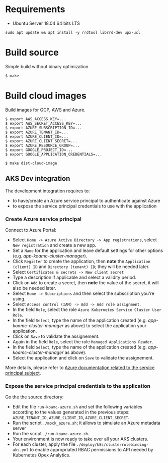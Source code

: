 # Requirements

* Ubuntu Server 18.04 64 bits LTS

```
sudo apt update && apt install -y rrdtool librrd-dev upx-ucl
```

# Build source
Simple build without binary optimization

  ```
  $ make
  ```

# Build cloud images

Build images for GCP, AWS and Azure.

```
$ export AWS_ACCESS_KEY=...
$ export AWS_SECRET_ACCESS_KEY=...
$ export AZURE_SUBSCRIPTION_ID=...
$ export AZURE_TENANT_ID=...
$ export AZURE_CLIENT_ID=...
$ export AZURE_CLIENT_SECRET=...
$ export AZURE_RESOURCE_GROUP=...
$ export GOOGLE_PROJECT_ID=...
$ export GOOGLE_APPLICATION_CREDENTIALS=...

$ make dist-cloud-image
```

## AKS Dev integration
The development integration requires to:
* to have/create an Azure service principal to authenticate against Azure
* to expose the service principal credentials to use with the application

### Create Azure service principal
Connect to Azure Portal:
* Select `Home -> Azure Active Directory -> App registrations`, select `New registration` and create a new app.
* Set a `Name` for the application and leave default settings for other options (e.g. *app-koamc-cluster-manager*).
* Click `Register` to create the application, then **note** the `Application (client) ID` and `Directory (tenant) ID`; they will be needed later.
* Select `Certificates & secrets -> New client secret` 
* Type a description if applicable and select a validity period.
* Click on `Add` to create a secret, then **note** the value of the secret, it will also be needed later.
* Select `Home -> Subcriptions` and then select the subscription you're using.
* Select `Access control (IAM) -> Add -> Add role assignment`.
* In the field `Role`, select the role `Azure Kubernetes Service Cluster User Role`.
* In the field `Select`, type the name of the application created (e.g. *app-koamc-cluster-manager* as above) to select the application your application.
* Click on `Save` to validate the assignement.
* Again in the field `Role`, select the role `Managed Applications Reader`.
* In the field `Select`, type the name of the application created (e.g. *app-koamc-cluster-manager* as above).
* Select the application and click on `Save` to validate the assignement.

More details, please refer to [Azure documentation related to the service principal subject](https://docs.microsoft.com/en-us/cli/azure/create-an-azure-service-principal-azure-cli?view=azure-cli-latest).

### Expose the service principal credentials to the application
Go the the source directory:
* Edit the file `run-koamc-azure.sh` and set the following variables according to the values generated in the previous steps: `AZURE_TENANT_ID`, `AZURE_CLIENT_ID`, `AZURE_CLIENT_SECRET`.
* Run the script `./mock_azure.sh`; it allows to simulate an Azure metadata server
* Run the script `./run-koamc-azure.sh`.
* Your environment is now ready to take over all your AKS clusters.
* For each cluster, apply the file `./deploy/k8s/clusterrolebinding-aks.yml` to enable appropriated RBAC permissions to API needed by Kubernetes Opex Analytics.